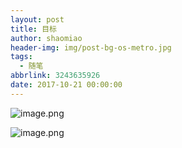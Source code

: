 ```yaml
---
layout: post
title: 目标
author: shaomiao
header-img: img/post-bg-os-metro.jpg
tags:
  - 随笔
abbrlink: 3243635926
date: 2017-10-21 00:00:00
---
```


![image.png](http://upload-images.jianshu.io/upload_images/2590671-fbd0dde5a308a20e.png?imageMogr2/auto-orient/strip%7CimageView2/2/w/1240)

![image.png](http://upload-images.jianshu.io/upload_images/2590671-36aeb1966d772d81.png?imageMogr2/auto-orient/strip%7CimageView2/2/w/1240)

